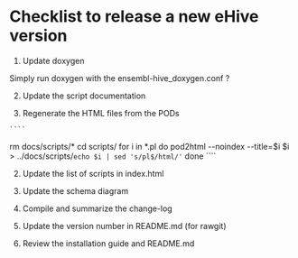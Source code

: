 
Checklist to release a new eHive version
========================================

1. Update doxygen

  Simply run doxygen with the ensembl-hive\_doxygen.conf ?

2. Update the script documentation

  1. Regenerate the HTML files from the PODs

    ````
rm docs/scripts/*
cd scripts/
for i in *.pl
do
    pod2html --noindex --title=$i $i > ../docs/scripts/`echo $i | sed 's/pl$/html/'`
done
    ````

  2. Update the list of scripts in index.html

3. Update the schema diagram

4. Compile and summarize the change-log

5. Update the version number in README.md (for rawgit)

6. Review the installation guide and README.md 

